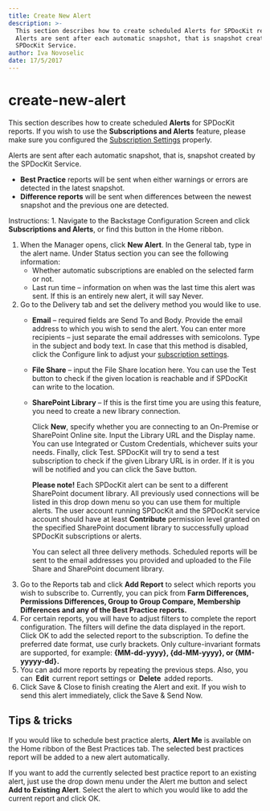 ```yaml
---
title: Create New Alert
description: >-
  This section describes how to create scheduled Alerts for SPDocKit reports.
  Alerts are sent after each automatic snapshot, that is snapshot created by the
  SPDocKit Service.
author: Iva Novoselic
date: 17/5/2017
---
```


# create-new-alert

This section describes how to create scheduled **Alerts** for SPDocKit reports. If you wish to use the **Subscriptions and Alerts** feature, please make sure you configured the [Subscription Settings](create-new-alert.md#internal/configure-and-extend-spdockit/options-wizard#subscription-settings) properly.

Alerts are sent after each automatic snapshot, that is, snapshot created by the SPDocKit Service.

* **Best Practice** reports will be sent when either warnings or errors are detected in the latest snapshot.
* **Difference reports** will be sent when differences between the newest snapshot and the previous one are detected.

Instructions: 1. Navigate to the Backstage Configuration Screen and click **Subscriptions and Alerts**, or find this button in the Home ribbon.

1. When the Manager opens, click **New Alert**. In the General tab, type in the alert name. Under Status section you can see the following information:
   * Whether automatic subscriptions are enabled on the selected farm or not.
   * Last run time – information on when was the last time this alert was sent. If this is an entirely new alert, it will say Never.
2. Go to the Delivery tab and set the delivery method you would like to use.
   * **Email** – required fields are Send To and Body. Provide the email address to which you wish to send the alert. You can enter more recipients – just separate the email addresses with semicolons. Type in the subject and body text. In case that this method is disabled, click the Configure link to adjust your [subscription settings](create-new-alert.md#internal/configure-and-extend-spdockit/options-wizard#snapshot-options).
   * **File Share** – input the File Share location here. You can use the Test button to check if the given location is reachable and if SPDocKit can write to the location.
   * **SharePoint Library** – If this is the first time you are using this feature, you need to create a new library connection.

     Click **New**, specify whether you are connecting to an On-Premise or SharePoint Online site. Input the Library URL and the Display name. You can use Integrated or Custom Credentials, whichever suits your needs. Finally, click Test. SPDocKit will try to send a test subscription to check if the given Library URL is in order. If it is you will be notified and you can click the Save button.

     **Please note!** Each SPDocKit alert can be sent to a different SharePoint document library. All previously used connections will be listed in this drop down menu so you can use them for multiple alerts. The user account running SPDocKit and the SPDocKit service account should have at least **Contribute** permission level granted on the specified SharePoint document library to successfully upload SPDocKit subscriptions or alerts.

     You can select all three delivery methods. Scheduled reports will be sent to the email addresses you provided and uploaded to the File Share and SharePoint document library.
3. Go to the Reports tab and click **Add Report** to select which reports you wish to subscribe to. Currently, you can pick from **Farm Differences, Permissions Differences, Group to Group Compare, Membership Differences and any of the Best Practice reports.**
4. For certain reports, you will have to adjust filters to complete the report configuration. The filters will define the data displayed in the report. Click OK to add the selected report to the subscription. To define the preferred date format, use curly brackets. Only culture-invariant formats are supported, for example: **{MM-dd-yyyy}, {dd-MM-yyyy}, or {MM-yyyyy-dd}.**
5. You can add more reports by repeating the previous steps. Also, you can  **Edit**  current report settings or  **Delete**  added reports.
6. Click Save & Close to finish creating the Alert and exit. If you wish to send this alert immediately, click the Save & Send Now.

## Tips & tricks

If you would like to schedule best practice alerts, **Alert Me** is available on the Home ribbon of the Best Practices tab. The selected best practices report will be added to a new alert automatically.

If you want to add the currently selected best practice report to an existing alert, just use the drop down menu under the Alert me button and select **Add to Existing Alert**. Select the alert to which you would like to add the current report and click OK.


